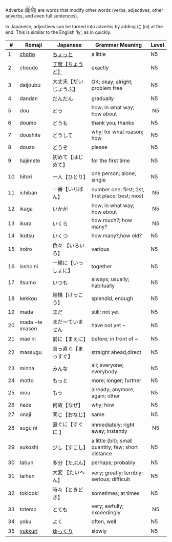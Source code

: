 Adverbs (<ruby>副<rt>ふく</rt>詞<rt>し</rt></ruby>) are words that modify other words (verbs, adjectives, other adverbs, and even full sentences).

In Japanese, adjectives can be turned into adverbs by adding に (ni) at the end. This is similar to the English ‘ly’, as in quickly.

|#|	Romaji|	Japanese|	Grammar Meaning|	Level|
| --- | --- | --- | --- | --- |
|1|[chotto](chotto.md)| [ちょっと](chotto.md)|a little|	N5|
|2|[choudo](choudo.md)|[丁度【ちょうど】](choudo.md)|exactly|	N5|
|3|daijoubu|大丈夫【だいじょうぶ】|OK; okay; alright; problem free|	N5|
|4|dandan|だんだん|gradually|	N5|
|5|dou|どう|how; in what way; how about|​	N5|
|6|doumo|どうも|thank you; thanks|	N5|
|7|doushite|どうして|why; for what reason; how|	N5|
|8|douzo|どうぞ|please|	N5|
|9|hajimete|初めて【はじめて】|for the first time|	N5|
|10|hitori|一人【ひとり】|one person​; alone; single|	N5|
|11|ichiban|一番【いちばん】|number one; first; 1st, first place​; best; most|​	N5|
|12|ikaga|いかが|how; in what way; how about|​	N5|
|13|ikura|いくら|how much?; how many?|​	N5|
|14|ikutsu|いくつ|how many?,how old?|N5|
|15|iroiro|色々 【いろいろ】|various|	N5|
|16|issho ni|一緒に【いっしょに】|together|	N5|
|17|itsumo|いつも|always; usually; habitually|	N5|
|18|kekkou|結構【けっこう】|splendid, enough|	N5|
|19|mada|まだ|still; not yet|	N5|
|20|mada ~te imasen|まだ～ていません|have not yet ~|	N5|
|21|mae ni|前に【まえに】|before; in front of ~|	N5|
|22|massugu|真っ直ぐ【まっすぐ】|straight ahead,direct|	N5|
|23|minna|みんな|all; everyone; everybody|	N5|
|24|motto|もっと|more; longer; further|	N5|
|25|mou|もう|already; anymore; again; other|	N5|
|26|naze|何故【なぜ】|why; how|	N5|
|27|onaji|同じ【おなじ】|same|	N5|
|28|sugu ni|直ぐに【すぐに 】|immediately; right away; instantly|​	N5|
|29|sukoshi|少し【すこし】|a little (bit); small quantity; few; short distance|	N5|
|30|tabun|多分【たぶん】|perhaps; probably|	N5|
|31|taihen|大変 【たいへん】|very; greatly; terribly; serious; difficult|	N5|
|32|tokidoki|時々【ときどき】|sometimes; at times|	N5|
|33|totemo|とても|very; awfully; exceedingly|​	N5|
|34|yoku|よく|often, well|	N5|
|35|[yukkuri](yukkuri.md)|[ゆっくり](yukkuri.md)|slowly|	N5|